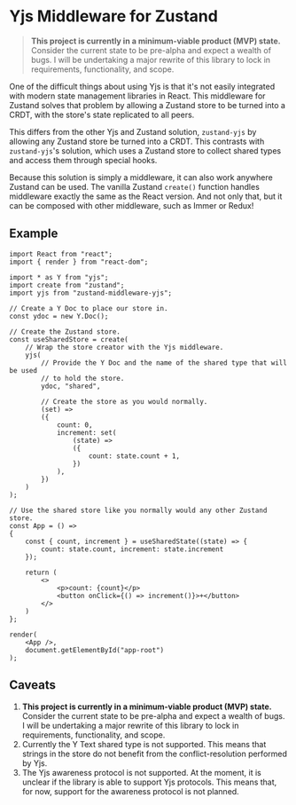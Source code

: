 # Yjs Middleware for Zustand

> **This project is currently in a minimum-viable product (MVP) state.**
> Consider the current state to be pre-alpha and expect a wealth of bugs. I will
> be undertaking a major rewrite of this library to lock in requirements,
> functionality, and scope.

One of the difficult things about using Yjs is that it's not easily integrated
with modern state management libraries in React. This middleware for Zustand
solves that problem by allowing a Zustand store to be turned into a CRDT, with
the store's state replicated to all peers.

This differs from the other Yjs and Zustand solution, `zustand-yjs` by allowing
any Zustand store be turned into a CRDT. This contrasts with `zustand-yjs`'s solution, which uses a Zustand store to collect shared types and access them
through special hooks.

Because this solution is simply a middleware, it can also work anywhere Zustand
can be used. The vanilla Zustand `create()` function handles middleware exactly
the same as the React version. And not only that, but it can be composed with
other middleware, such as Immer or Redux!

## Example

```ts-react
import React from "react";
import { render } from "react-dom";

import * as Y from "yjs";
import create from "zustand";
import yjs from "zustand-middleware-yjs";

// Create a Y Doc to place our store in.
const ydoc = new Y.Doc();

// Create the Zustand store.
const useSharedStore = create(
    // Wrap the store creator with the Yjs middleware.
    yjs(
        // Provide the Y Doc and the name of the shared type that will be used
        // to hold the store.
        ydoc, "shared",
        
        // Create the store as you would normally.
        (set) =>
        ({
            count: 0,
            increment: set(
                (state) =>
                ({
                    count: state.count + 1,
                })
            ),
        })
    )
);

// Use the shared store like you normally would any other Zustand store.
const App = () =>
{
    const { count, increment } = useSharedState((state) => {
        count: state.count, increment: state.increment
    });

    return (
        <>
            <p>count: {count}</p>
            <button onClick={() => increment()}>+</button>
        </>
    )
};

render(
    <App />,
    document.getElementById("app-root")
);
```

## Caveats

 1. **This project is currently in a minimum-viable product (MVP) state.**
    Consider the current state to be pre-alpha and expect a wealth of bugs.
    I will be undertaking a major rewrite of this library to lock in
    requirements, functionality, and scope.
 1. Currently the Y Text shared type is not supported. This means that strings
    in the store do not benefit from the conflict-resolution performed by Yjs.
 1. The Yjs awareness protocol is not supported. At the moment, it is unclear
    if the library is able to support Yjs protocols. This means that, for now,
    support for the awareness protocol is not planned.